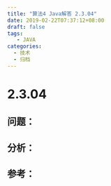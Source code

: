 ```yaml
---
title: "算法4 Java解答 2.3.04"
date: 2019-02-22T07:37:12+08:00
draft: false
tags:
   - JAVA
categories:
  - 技术
  - 归档
---
```



# 2.3.04

## 问题：


## 分析：


## 参考：


